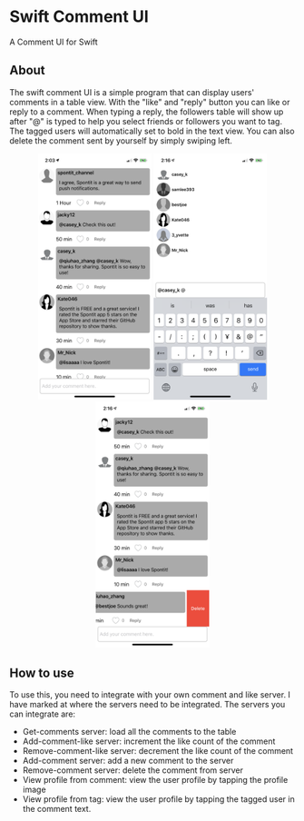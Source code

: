 # Swift Comment UI
A Comment UI for Swift

## About
The swift comment UI is a simple program that can display users' comments in a table view. With the "like" and "reply" button you can like or reply to a comment. When typing a reply, the followers table will show up after "@" is typed to help you select friends or followers you want to tag. The tagged users will automatically set to bold in the text view. You can also delete the comment sent by yourself by simply swiping left.

<p align="center">
    <img width=200 src="https://github.com/spontit/swift-comment-ui/raw/master/ScreenShots/IMG_1323.PNG" /> 
    <img width=200 src="https://github.com/spontit/swift-comment-ui/raw/master/ScreenShots/IMG_1326.PNG" /> 
    <img width=200 src="https://github.com/spontit/swift-comment-ui/raw/master/ScreenShots/IMG_1327.PNG" /> 
</p>

## How to use
To use this, you need to integrate with your own comment and like server. I have marked at where the servers need to be integrated. The servers you can integrate are:

- Get-comments server: load all the comments to the table
- Add-comment-like server: increment the like count of the comment
- Remove-comment-like server: decrement the like count of the comment
- Add-comment server: add a new comment to the server
- Remove-comment server: delete the comment from server
- View profile from comment: view the user profile by tapping the profile image
- View profile from tag: view the user profile by tapping the tagged user in the comment text.

